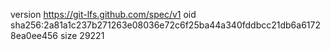 version https://git-lfs.github.com/spec/v1
oid sha256:2a81a1c237b271263e08036e72c6f25ba44a340fddbcc21db6a61728ea0ee456
size 29221
